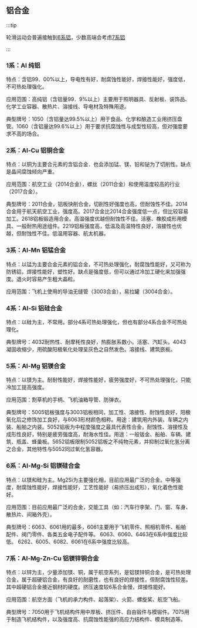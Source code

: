 



## 铝合金

:::tip

轮滑运动会普遍接触到[6系铝](#6系al-mg-si-铝镁硅合金)，少数高端会考虑[7系铝](#7系al-mg-zn-cu-铝镁锌铜合金)

:::

###  **1系：Al 纯铝**

特点：含铝99．00%以上，导电性有好，耐腐蚀性能好，焊接性能好，强度低，不可热处理强化。

应用范围：高纯铝（含铝量99．9%以上）主要用于照明器具、反射板、装饰品、化学工业容器、散热片、溶接线、导电材及特殊用途。

典型牌号：1050（含铝量达99.5%以上）用于食品、化学和酿造工业用挤压盘管。1060（含铝量达99.6%以上）用于要求抗腐蚀性与成型性较高，但对强度要求不高的场合。

###  **2系：Al-Cu 铝铜合金**

特点：以铜为主要合元素的含铝合金．也会添加锰、镁、铅和铋为了切削性。缺点是晶间腐蚀倾向严重。

应用范围：航空工业（2014合金），螺丝（2011合金）和使用温度较高的行业（2017合金）。

典型牌号：2011合金，铝板快削合金，切削性好强度也高，但耐蚀性不佳。2014合金用于航天航空工业，强度高。2017合金比2014合金强度低一点，但比较容易加工。2618铝板锻造用合金。高温强度优越但耐蚀性不佳。活塞、橡胶成形用模具、一般耐热用途组件。2219铝板强度高，低温及高温特性良好，溶接性也优越，但耐蚀性不佳。低温用容器、航太机器。

###  **3系：Al-Mn 铝锰合金**

特点：以锰为主要合金元素的铝合金，不可热处理强化，耐腐蚀性能好，又可称为防锈铝，焊接性能好，塑性好。缺点是强度低，但可以通过冷加工硬化来加强强度。退火时容易产生粗大晶粒。

应用范围：飞机上使用的导油无缝管（3003合金），易拉罐（3004合金）。

###  **4系：Al-Si 铝硅合金**

特点：以硅为主，不常用。部分4系可热处理强化，但也有部分4系合金不可热处理化。

典型牌号：4032耐热性、耐摩秏性良好，热膨胀系数小。活塞、汽缸头。4043凝固收缩少，用硫酸阳极氧化处理呈灰色之自然发色。溶接线、建筑嵌板。

###  **5系：Al-Mg 铝镁合金**

特点：以镁为主。耐耐性能好，焊接性能好，疲劳强度好，不可热处理强化，只能冷加工提高强度。

应用范围：割草机的手柄、飞机油箱导管、防弹衣。

典型牌号：5005铝板强度与3003铝板相同，加工性、溶接性、耐蚀性良好，阳极氧化后之修饰加工良好，与6063形材颜色相称。用途：建筑用内外装、车辆之内装、船舶之内装。5052铝板为中程度强度之最具代表性合金，耐蚀性、溶接性及成形性良好，特别是疲劳强度高，耐海水性佳。用途：一般钣金、船舶、车辆、建筑、瓶盖、蜂巢板。5652铝板限制5052铝板之不纯物元素，并抑制过氧化氢分离之合金，其他特性与5052同过氧化氢容器。

###  **6系：Al-Mg-Si 铝镁硅合金**

特点：以镁和硅为主。Mg2Si为主要强化相，目前应用最广泛的合金。中等强度，耐腐蚀性能好，焊接性能好，工艺性能好（易挤压出成形），氧化着色性能好。

应用范围：目前应用最广泛的合金，交能工具（如：汽车行李架、门、窗、车身、散热片、间箱外壳）。

典型牌号：6063、6061用的最多，6061主要用于飞机零件、照相机零件、船舶配件、阀门零件、各类五金电子配件等。 6063、6060、6463在6系中强度比较低。 6262、6005、6082、6061在6系中强度比较高。

###  **7系：Al-Mg-Zn-Cu 铝镁锌铜合金**

特点：以锌为主，少量添加镁、铜，属于航空系列，是铝镁锌铜合金，是可热处理合金，属于超硬铝合金，有良好的耐磨性，也有良好的焊接性，但耐腐蚀性较差。其中超硬铝合金接近钢材的硬度。挤压速度较6系合金慢，焊接性能好。

应用范围：航空方面（飞机的承力构件、起落架）、火箭、螺旋桨、航空飞船。

典型牌号：7050用于飞机结构件用中厚板、挤压件、自由锻件与模锻件。7075用于制造飞机结构件，以及强度高、抗腐蚀性能强的高应力结构件、模具制造等。